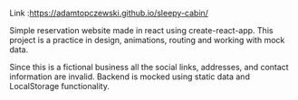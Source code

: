 Link :https://adamtopczewski.github.io/sleepy-cabin/

Simple reservation website made in react using create-react-app.
This project is a practice in design, animations, routing and working with mock data.


Since this is a fictional business all the social links, addresses, and contact information are invalid.
Backend is mocked using static data and LocalStorage functionality.
